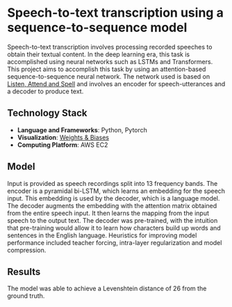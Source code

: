# Speech-to-text transcription using a sequence-to-sequence model

Speech-to-text transcription involves processing recorded speeches to obtain their textual content. In the deep learning era, this task is accomplished using neural networks such as LSTMs and Transformers. This project aims to accomplish this task by using an attention-based sequence-to-sequence neural network. The network used is based on [Listen, Attend and Spell](https://arxiv.org/abs/1508.01211) and involves an encoder for speech-utterances and a decoder to produce text. 

## Technology Stack

* **Language and Frameworks**: Python, Pytorch
* **Visualization**: [Weights & Biases](https://wandb.ai/site)
* **Computing Platform**: AWS EC2

## Model

Input is provided as speech recordings split into 13 frequency bands. The encoder is a pyramidal bi-LSTM, which learns an embedding for the speech input. This embedding is used by the decoder, which is a language model. The decoder augments the embedding with the attention matrix obtained from the entire speech input. It then learns the mapping from the input speech to the output text. The decoder was pre-trained, with the intuition that pre-training would allow it to learn how characters build up words and sentences in the English language. Heuristics for improving model performance included teacher forcing, intra-layer regularization and model compression. 

## Results

The model was able to achieve a Levenshtein distance of 26 from the ground truth. 
